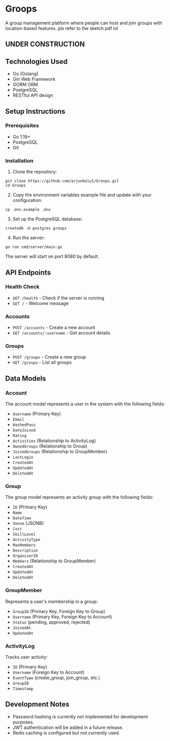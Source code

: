 # Groops

A group management platform where people can host and join groups with location-based features.
pls refer to the sketch pdf lol

## UNDER CONSTRUCTION

## Technologies Used

- Go (Golang)
- Gin Web Framework
- GORM ORM
- PostgreSQL
- RESTful API design

## Setup Instructions

### Prerequisites

- Go 1.19+
- PostgreSQL
- Git

### Installation

1. Clone the repository:
```
git clone https://github.com/arjunbalu1/Groops.git
cd Groops
```

2. Copy the environment variables example file and update with your configuration:
```
cp .env.example .env
```

3. Set up the PostgreSQL database:
```
createdb -U postgres groops
```

4. Run the server:
```
go run cmd/server/main.go
```

The server will start on port 8080 by default.

## API Endpoints

### Health Check
- `GET /health` - Check if the server is running
- `GET /` - Welcome message

### Accounts
- `POST /accounts` - Create a new account
- `GET /accounts/:username` - Get account details

### Groups
- `POST /groups` - Create a new group
- `GET /groups` - List all groups

## Data Models

### Account
The account model represents a user in the system with the following fields:
- `Username` (Primary Key)
- `Email`
- `HashedPass`
- `DateJoined`
- `Rating`
- `Activities` (Relationship to ActivityLog)
- `OwnedGroups` (Relationship to Group)
- `JoinedGroups` (Relationship to GroupMember)
- `LastLogin`
- `CreatedAt`
- `UpdatedAt`
- `DeletedAt`

### Group
The group model represents an activity group with the following fields:
- `ID` (Primary Key)
- `Name`
- `DateTime`
- `Venue` (JSONB)
- `Cost`
- `SkillLevel`
- `ActivityType`
- `MaxMembers`
- `Description`
- `OrganiserID`
- `Members` (Relationship to GroupMember)
- `CreatedAt`
- `UpdatedAt`
- `DeletedAt`

### GroupMember
Represents a user's membership in a group:
- `GroupID` (Primary Key, Foreign Key to Group)
- `Username` (Primary Key, Foreign Key to Account)
- `Status` (pending, approved, rejected)
- `JoinedAt`
- `UpdatedAt`

### ActivityLog
Tracks user activity:
- `ID` (Primary Key)
- `Username` (Foreign Key to Account)
- `EventType` (create_group, join_group, etc.)
- `GroupID`
- `Timestamp`

## Development Notes

- Password hashing is currently not implemented for development purposes.
- JWT authentication will be added in a future release.
- Redis caching is configured but not currently used.

